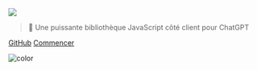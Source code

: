 <!-- _coverpage.md -->

<img class="logo" src="https://media.chatgptjs.org/images/chatgpt.js-logo-dark-mode-padded-7000x777.png?latest">

> 🤖 Une puissante bibliothèque JavaScript côté client pour ChatGPT

[GitHub](https://github.com/KudoAI/chatgpt.js)
[Commencer](#⚡-importation-de-la-bibliothèque)

<!-- background color -->

![color](transparent)
